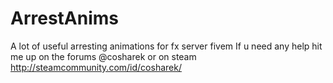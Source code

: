 # ArrestAnims
A lot of useful arresting animations for fx server fivem
If u need any help hit me up on the forums @cosharek 
or on steam http://steamcommunity.com/id/cosharek/
